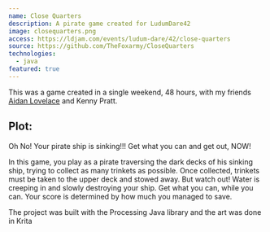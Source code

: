 ```yaml
---
name: Close Quarters
description: A pirate game created for LudumDare42
image: closequarters.png
access: https://ldjam.com/events/ludum-dare/42/close-quarters
source: https://github.com/TheFoxarmy/CloseQuarters
technologies:
  - java
featured: true
---
```


This was a game created in a single weekend, 48 hours, with my friends [Aidan Lovelace](https://aidanlovelace.com") and Kenny Pratt.

## Plot:

Oh No! Your pirate ship is sinking!!! Get what you can and get out, NOW!

In this game, you play as a pirate traversing the dark decks of his sinking ship, trying to collect as many trinkets as possible. Once collected, trinkets must be taken to the upper deck and stowed away. But watch out! Water is creeping in and slowly destroying your ship. Get what you can, while you can. Your score is determined by how much you managed to save.

The project was built with the Processing Java library and the art was done in Krita

